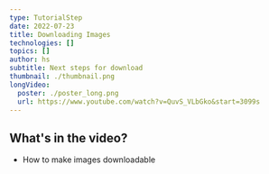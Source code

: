 ```yaml
---
type: TutorialStep
date: 2022-07-23
title: Downloading Images
technologies: []
topics: []
author: hs
subtitle: Next steps for download
thumbnail: ./thumbnail.png
longVideo:
  poster: ./poster_long.png
  url: https://www.youtube.com/watch?v=QuvS_VLbGko&start=3099s
---
```


## What's in the video?

* How to make images downloadable